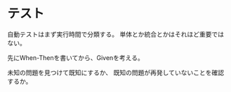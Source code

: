 # テスト

自動テストはまず実行時間で分類する。
単体とか統合とかはそれほど重要ではない。

先にWhen-Thenを書いてから、Givenを考える。

未知の問題を見つけて既知にするか、
既知の問題が再発していないことを確認するか。
